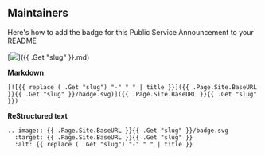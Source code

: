 ## Maintainers

Here's how to add the badge for this Public Service Announcement to your README

[![](badge.svg)]({{ .Get "slug" }}.md)

**Markdown**
```
[![{{ replace ( .Get "slug") "-" " " | title }}]({{ .Page.Site.BaseURL }}{{ .Get "slug" }}/badge.svg)]({{ .Page.Site.BaseURL }}{{ .Get "slug" }})
```

**ReStructured text**
```
.. image:: {{ .Page.Site.BaseURL }}{{ .Get "slug" }}/badge.svg
  :target: {{ .Page.Site.BaseURL }}{{ .Get "slug" }}
  :alt: {{ replace ( .Get "slug") "-" " " | title }}
```